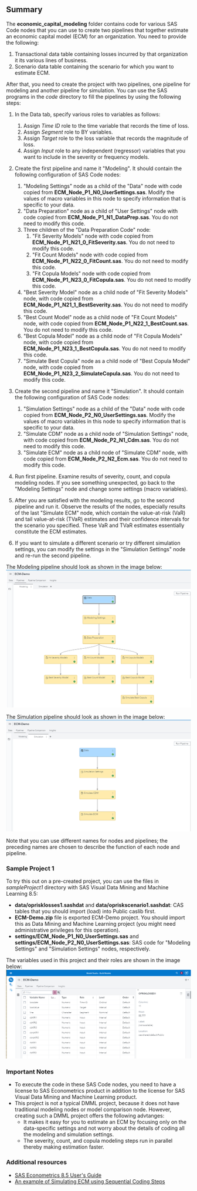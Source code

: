 ## Summary

The **economic_capital_modeling** folder contains code for various SAS Code nodes that you can use to create 
two pipelines that together estimate an economic capital model (ECM) for an organization.
You need to provide the following:
1. Transactional data table containing losses incurred by that organization it its various lines of business.
2. Scenario data table containing the scenario for which you want to estimate ECM.

After that, you need to create the project with two pipelines, one pipeline for modeling and 
another pipeline for simulation. You can use the SAS programs in the *code* directory to fill
the pipelines by using the following steps:
1. In the Data tab, specify various roles to variables as follows:
    1. Assign *Time ID* role to the time variable that records the time of loss.
    2. Assign *Segment* role to BY variables.
    3. Assign *Target* role to the loss variable that records the magnitude of loss.
    4. Assign *Input* role to any independent (regressor) variables that you want to include in the severity or frequency models.

2. Create the first pipeline and name it "Modeling". It should contain the following configuration of SAS Code nodes:
    1.  "Modeling Settings" node as a child of the "Data" node with code copied from **ECM_Node_P1_N0_UserSettings.sas**.
        Modify the values of macro variables in this node to specify information that is specific to your data.
    2.  "Data Preparation" node as a child of "User Settings" node with code copied from **ECM_Node_P1_N1_DataPrep.sas**. 
        You do not need to modify this code.
    3.  Three children of the "Data Preparation Code" node:
        1.  "Fit Severity Models" node with code copied from **ECM_Node_P1_N21_0_FitSeverity.sas**. 
            You do not need to modify this code.
        2.  "Fit Count Models" node with code copied from **ECM_Node_P1_N22_0_FitCount.sas**.
            You do not need to modify this code.
        3.  "Fit Copula Models" node with code copied from **ECM_Node_P1_N23_0_FitCopula.sas**. 
            You do not need to modify this code.
    4.  "Best Severity Model" node as a child node of "Fit Severity Models" node, with code copied 
        from **ECM_Node_P1_N21_1_BestSeverity.sas**. You do not need to modify this code.
    5.  "Best Count Model" node as a child node of "Fit Count Models" node, with code copied 
        from **ECM_Node_P1_N22_1_BestCount.sas**. You do not need to modify this code.
    5.  "Best Copula Model" node as a child node of "Fit Copula Models" node, with code copied 
        from **ECM_Node_P1_N23_1_BestCopula.sas**. You do not need to modify this code.
    6.  "Simulate Best Copula" node as a child node of "Best Copula Model" node, with code copied 
        from **ECM_Node_P1_N23_2_SimulateCopula.sas**. You do not need to modify this code.
3. Create the second pipeline and name it "Simulation". It should contain the following configuration of SAS Code nodes:
    1.  "Simulation Settings" node as a child of the "Data" node with code copied from **ECM_Node_P2_N0_UserSettings.sas**. 
        Modify the values of macro variables in this node to specify information that is specific to your data.
    2.  "Simulate CDM" node as a child node of "Simulation Settings" node, with code copied 
        from **ECM_Node_P2_N1_Cdm.sas**. You do not need to modify this code.
    3.  "Simulate ECM" node as a child node of "Simulate CDM" node, with code copied 
        from **ECM_Node_P2_N2_Ecm.sas**. You do not need to modify this code.
4. Run first pipeline. Examine results of severity, count, and copula modeling nodes. If you see 
something unexpected, go back to the "Modeling Settings" node and change some settings (macro variables).
5. After you are satisfied with the modeling results, go to the second pipeline and run it. 
Observe the results of the nodes, especially results of the last "Simulate ECM" node, which contain the 
value-at-risk (VaR) and tail value-at-risk (TVaR) estimates and their confidence intervals 
for the scenario you specified. These VaR and TVaR estimates essentially constitute the ECM estimates.
6. If you want to simulate a different scenario or try different simulation settings, you can
modify the settings in the "Simulation Settings" node and re-run the second pipeline.

The Modeling pipeline should look as shown in the image below:
![Modeling Pipeline](images/Pipeline1.PNG)

The Simulation pipeline should look as shown in the image below:
![Simulation Pipeline](images/Pipeline2.PNG)

Note that you can use different names for nodes and pipelines; the preceding names are chosen
to describe the function of each node and pipeline.

### Sample Project 1
To try this out on a pre-created project, you can use the files in *sampleProject1* directory with 
SAS Visual Data Mining and Machine Learning 8.5:
- **data/oprisklosses1.sashdat** and **data/opriskscenario1.sashdat**: CAS tables
that you should import (load) into Public caslib first.
- **ECM-Demo.zip** file is exported ECM-Demo project. You should import this as Data Mining and 
Machine Learning project (you might need administrative privileges for this operation).
- **settings/ECM_Node_P1_N0_UserSettings.sas** and
**settings/ECM_Node_P2_N0_UserSettings.sas**: SAS code for "Modeling Settings" and 
"Simulation Settings" nodes, respectively.

The variables used in this project and their roles are shown in the image below:
![Demo Project's Variable Roles](images/SampleProject1_DataSpec.PNG)


### Important Notes
- To execute the code in these SAS Code nodes, you need to have a license to SAS Econometrics product 
in addition to the license for SAS Visual Data Mining and Machine Learning product.
- This project is not a typical DMML project, because it does not have traditional modeling nodes 
or model comparison node. However, creating such a DMML project offers the following advtanges:
    -   It makes it easy for you to estimate an ECM by focusing only on the data-specific settings 
        and not worry about the details of coding all the modeling and simulation settings.
    -   The severity, count, and copula modeling steps run in parallel thereby making estimation faster.


### Additional resources
- [SAS Econometrics 8.5 User's Guide](https://go.documentation.sas.com/?docsetId=casecon&docsetTarget=casecon_intro_sect001.htm&docsetVersion=8.5&locale=en)
- [An example of Simulating ECM using Sequential Coding Steps](https://go.documentation.sas.com/?docsetId=casecon&docsetTarget=casecon_ecm_examples01.htm&docsetVersion=8.5&locale=en&showBanner=walkup)
